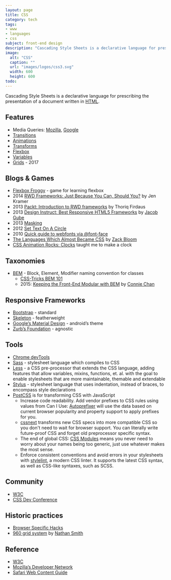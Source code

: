 ```yaml
---
layout: page
title: CSS
category: tech
tags:
- www
- languages
- css
subject: front-end design
description: "Cascading Style Sheets is a declarative language for prescribing the presentation of a document written in HTML."
image:
  alt: "CSS"
  caption: ""
  url: "images/logos/css3.svg"
  width: 600
  height: 600
todo:
---
```


Cascading Style Sheets is a declarative language for prescribing the presentation of a document written in
[HTML]({{site.baseurl}}tech/html.html).

Features
-----
- Media Queries: [Mozilla](https://developer.mozilla.org/en-US/docs/Web/CSS/Media_Queries/Using_media_queries), [Google](https://developers.google.com/web/fundamentals/design-and-ui/responsive/fundamentals/use-media-queries)
- [Transitions](https://developer.mozilla.org/en-US/docs/Web/CSS/CSS_Transitions/Using_CSS_transitions)
- [Animations](https://developer.mozilla.org/en-US/docs/Web/CSS/CSS_Animations/Using_CSS_animations)
- [Transforms](https://developer.mozilla.org/en-US/docs/Web/CSS/CSS_Transforms/Using_CSS_transforms)
- [Flexbox](https://css-tricks.com/snippets/css/a-guide-to-flexbox/)
- [Variables](https://developer.mozilla.org/en-US/docs/Web/CSS/Using_CSS_variables)
- [Grids](https://drafts.csswg.org/css-grid/) - 2017

Blogs & Games
----
- [Flexbox Froggy](http://flexboxfroggy.com/) - game for learning flexbox
- 2014 [RWD Frameworks: Just Because You Can, Should You?](https://www.smashingmagazine.com/2014/02/responsive-design-frameworks-just-because-you-can-should-you/) by Jen Kramer
- 2013 [Packt: Introduction to RWD frameworks](https://www.packtpub.com/books/content/introduction-rwd-frameworks) by Thoriq Firdaus
- 2013 [Design Instruct: Best Responsive HTML5 Frameworks](http://designinstruct.com/roundups/html5-frameworks/) by [Jacob Gube](https://mobile.twitter.com/sixrevisions)
- 2013 [Masking](http://www.html5rocks.com/en/tutorials/masking/adobe/)
- 2012 [Set Text On A Circle](http://blog.grayghostvisuals.com/css/text-me-up-circle/)
- 2010 [Quick guide to webfonts via @font-face](http://www.html5rocks.com/en/tutorials/webfonts/quick/)
- [The Languages Which Almost Became CSS](https://eager.io/blog/the-languages-which-almost-were-css/) by [Zack Bloom](https://mobile.twitter.com/zackbloom)
- [CSS Animation Rocks: Clocks](https://cssanimation.rocks/clocks/) taught me to make a clock

Taxonomies
----------
- [BEM](https://en.bem.info/methodology/) - Block, Element, Modifier naming convention for classes
    - [CSS-Tricks BEM 101](https://css-tricks.com/bem-101/)
    - 2015: [Keeping the Front-End Modular with BEM](https://robots.thoughtbot.com/keeping-the-frontend-modular-with-bem) by [Connie Chan](https://mobile.twitter.com/conchan)

Responsive Frameworks
----
- [Bootstrap](https://getbootstrap.com/) - standard
- [Skeleton](http://getskeleton.com/) - featherweight
- [Google’s Material Design](http://materializecss.com/about.html) - android’s theme
- [Zurb’s Foundation](http://foundation.zurb.com/) - agnostic

Tools
-----
- [Chrome devTools](https://developer.chrome.com/devtools/docs/elements-styles)
- [Sass](http://sass-lang.com/) - stylesheet language which compiles to CSS
- [Less](http://lesscss.org/) - a CSS pre-processor that extends the CSS language, adding features that allow variables, mixins, functions, et. al. with the goal to enable stylesheets that are more maintainable, themable and extendable
- [Stylus](http://stylus-lang.com/) - stylesheet language that uses indentation, instead of braces, to encompass style declarations
- [PostCSS](http://postcss.org/) is for transforming CSS with JavaScript
    * Increase code readability. Add vendor prefixes to CSS rules using values from Can I Use: [Autoprefixer](https://github.com/postcss/autoprefixer) will use the data based on current browser popularity and property support to apply prefixes for you.
    - [cssnext](http://cssnext.io/) transforms new CSS specs into more compatible CSS so you don't need to wait for browser support. You can literally write future-proof CSS and forget old preprocessor specific syntax.
    * The end of global CSS: [CSS Modules](https://github.com/css-modules/css-modules) means you never need to worry about your names being too generic, just use whatever makes the most sense.
    * Enforce consistent conventions and avoid errors in your stylesheets with [stylelint](http://stylelint.io/), a modern CSS linter. It supports the latest CSS syntax, as well as CSS-like syntaxes, such as SCSS.

Community
----
- [W3C](http://csswg.org/)
- [CSS Dev Conference](http://cssdevconf.com)

Historic practices
-----
- [Browser Specific Hacks](https://css-tricks.com/snippets/css/browser-specific-hacks/)
- [960 grid system](http://960.gs/) by [Nathan Smith](https://mobile.twitter.com/nathansmith)

Reference
-----
- [W3C](https://www.w3.org/TR/CSS/)
- [Mozilla’s Developer Network](https://developer.mozilla.org/en-US/docs/Web/CSS)
- [Safari Web Content Guide](https://developer.apple.com/library/mac/documentation/AppleApplications/Reference/SafariWebContent/IntroductiontoCSS/IntroductiontoCSS.html)
